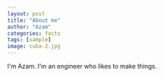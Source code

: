 ```yaml
---
layout: post
title: "About me"
author: "Azam"
categories: facts
tags: [sample]
image: cuba-2.jpg
---
```


I'm Azam. I'm an engineer who likes to make things.
